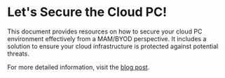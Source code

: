 # Let's Secure the Cloud PC!

This document provides resources on how to secure your cloud PC environment effectively from a MAM/BYOD perspective. It includes a solution to ensure your cloud infrastructure is protected against potential threats.

For more detailed information, visit the <a href="www.intothecloud.eu/secure-your-cloudpc/" target="_blank">blog post</a>.